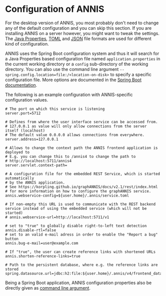 # Configuration of ANNIS

For the desktop version of ANNIS, you most probably don't need to change any of the default configuration and you can skip this section.
If you are installing ANNIS on a server however, you might want to tweak the settings.
The [Java Properties](http://en.wikipedia.org/w/index.php?title=.properties&oldid=521500688), [TOML](https://toml.io/) and [JSON](http://www.json.org/) file formats are used for different kind of configuration.

ANNIS uses the Spring Boot configuration system and thus it will search for a Java Properties based configuration file named `application.properties` in the current working directory or a `config` sub-directory of the working directory.
You can also use the command line argument `--spring.config.location=file:/<location-on-disk>` to specify a specific configuration file.
More options are documented in the [Spring Boot documentation](https://docs.spring.io/spring-boot/docs/2.3.x/reference/html/spring-boot-features.html#boot-features-external-config-application-property-files).


The following is an example configuration with ANNIS-specific configuration values.
```properties
# The port on which this service is listening
server.port=5712

# Defines from where the user interface service can be accessed from.
# 127.0.0.1 as value will only allow connections from the server itself (localhost)
# The default value 0.0.0.0 allows connections from everywhere.
server.address=127.0.0.1

# Allows to change the context path the ANNIS frontend application is deployed to
# E.g. you can change this to /annis4 to change the path to 
# http://localhost:5711/annis4
server.servlet.context-path=

# A configuration file for the embedded REST Service, which is started automatically
# by the ANNIS application.
# See https://korpling.github.io/graphANNIS/docs/v2.1/rest/index.html 
# for more information on how to configure the graphANNIS service.
annis.webservice-config=${user.home}/.annis/service.toml

# If non-empty this URL is used to communicate with the REST backend service instead of using the embedded service (which will not be started)
# annis.webservice-url=http://localhost:5711/v1

# set to "true" to globally disable right-to-left text detection
annis.disable-rtl=false
# set to an valid e-mail adress in order to enable the "Report a bug" button
annis.bug-e-mail=user@example.com

# If "true", the user can create reference links with shortened URLs
annis.shorten-reference-links=true

# Path to the persistent database, where e.g. the reference links are stored  
spring.datasource.url=jdbc:h2:file:${user.home}/.annis/v4/frontend_data.h2
```

Being a Spring Boot application, ANNIS configuration properties also be directly given as [command line argument](https://docs.spring.io/spring-boot/docs/2.3.x/reference/html/spring-boot-features.html#boot-features-external-config-command-line-args).
